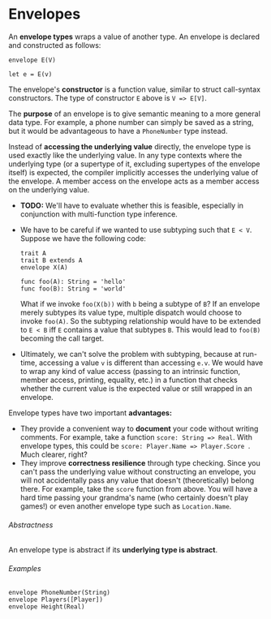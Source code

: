 # Envelopes

An **envelope types** wraps a value of another type. An envelope is declared and constructed as follows:

```
envelope E(V)

let e = E(v)
```

The envelope's **constructor** is a function value, similar to struct call-syntax constructors. The type of constructor `E` above is `V => E[V]`.

The **purpose** of an envelope is to give semantic meaning to a more general data type. For example, a phone number can simply be saved as a string, but it would be advantageous to have a `PhoneNumber` type instead.

Instead of **accessing the underlying value** directly, the envelope type is used exactly like the underlying value. In any type contexts where the underlying type (or a supertype of it, excluding supertypes of the envelope itself) is expected, the compiler implicitly accesses the underlying value of the envelope. A member access on the envelope acts as a member access on the underlying value.

- **TODO:** We'll have to evaluate whether this is feasible, especially in conjunction with multi-function type inference.

- We have to be careful if we wanted to use subtyping such that `E < V`. Suppose we have the following code:

  ```
  trait A
  trait B extends A
  envelope X(A)
  
  func foo(A): String = 'hello'
  func foo(B): String = 'world'
  ```

  What if we invoke `foo(X(b))` with `b` being a subtype of `B`? If an envelope merely subtypes its value type, multiple dispatch would choose to invoke `foo(A)`. So the subtyping relationship would have to be extended to `E < B` iff `E` contains a value that subtypes `B`. This would lead to `foo(B)` becoming the call target.

- Ultimately, we can't solve the problem with subtyping, because at run-time, accessing a value `v` is different than accessing `e.v`. We would have to wrap any kind of value access (passing to an intrinsic function, member access, printing, equality, etc.) in a function that checks whether the current value is the expected value or still wrapped in an envelope.

Envelope types have two important **advantages:**

- They provide a convenient way to **document** your code without writing comments. For example, take a function `score: String => Real`. With envelope types, this could be `score: Player.Name => Player.Score `. Much clearer, right?
- They improve **correctness resilience** through type checking. Since you can't pass the underlying value without constructing an envelope, you will not accidentally pass any value that doesn't (theoretically) belong there. For example, take the `score` function from above. You will have a hard time passing your grandma's name (who certainly doesn't play games!) or even another envelope type such as `Location.Name`.

###### Abstractness

An envelope type is abstract if its **underlying type is abstract**.

###### Examples

```
envelope PhoneNumber(String)
envelope Players([Player])
envelope Height(Real)
```

